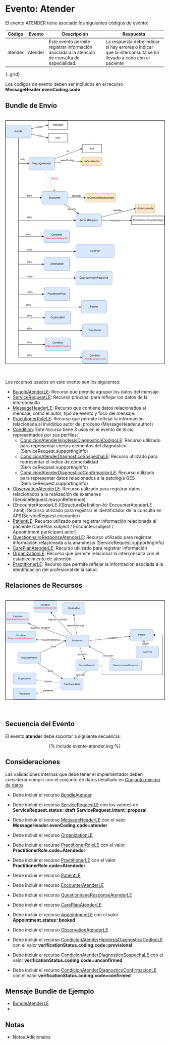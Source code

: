 # Evento: Atender

El evento ATENDER tiene asociado los siguientes códigos de evento: 


| Código | Evento| Descripción | Respuesta |
|--------|-------|-------------|-----------|
| atender | Atender | Este evento permite registrar información asociada a la atención de consulta de especialidad. | La respuesta debe indicar si hay errores o indicar que la interconsulta se ha llevado a cabo con el paciente |
{:.grid}

Los codigos de evento deben ser incluidos en el recurso **MessageHeader.evenCoding.code**



## Bundle de Envío
<br>
<div align="center" >
  <img  style="border: 1px solid; color: black;" src="atender-evento.png"> 
  <p></p>
</div>
<br>


Los recursos usados en este evento son los siguientes:

* [BundleAtenderLE](StructureDefinition-BundleAtenderLE.html): Recurso que permite agrupar los datos del mensaje.
* [ServiceRequestLE](StructureDefinition-ServiceRequestLE.html): Recurso principal para reflejar los datos de la interconsulta
* [MessageHeaderLE](StructureDefinition-MessageHeaderLE.html): Recurso que contiene datos relacionados al mensaje, como el autor, tipo de evento y foco del mensaje.
* [PractitionerRoleLE](StructureDefinition-PractitionerRoleLE.html): Recurso que permite reflejar la información relacionada al invididuo autor del proceso (MessageHeader.author)
* [Condition](https://www.hl7.org/FHIR/condition.html): Este recurso tiene 3 usos en el evento de Inicio representados por sus perfiles:
  * [CondicionAtenderHipotesisDiagnosticaCodigoLE](StructureDefinition-CondicionAtenderHipotesisDiagnosticaCodigoLE.html): Recurso utilizado para representar ciertos elementos del diagnóstico (ServiceRequest.supportingInfo)
  * [CondicionAtenderDiagnosticoSospechaLE](StructureDefinition-CondicionAtenderDiagnosticoSospechaLE.html): Recurso utilizado para representar el índice de comorbilidad (ServiceRequest.supportingInfo)
  * [CondicionAtenderDiagnosticoConfirmacionLE](StructureDefinition-CondicionAtenderDiagnosticoConfirmacionLE.html): Recurso utilizado para representar datos relacionados a la patología GES (ServiceRequest.supportingInfo)
* [ObservationAtenderLE](StructureDefinition-ObservationAtenderLE.html): Recurso utilizado para registrar datos relacionados a la realización de exámenes (ServiceRequest.reasonReference)
* [EncounterAtenderLE
](StructureDefinition-Id: EncounterAtenderLE
.html): Recurso utilizado para registrar el identificador de la consulta en APS(ServiceRequest.encounter)
* [PatientLE](StructureDefinition-PatientLE.html): Recurso utilizado para registrar información relacionada al paciente (CarePlan.subject / Encounter.subject / Appointment.participant.actor)
* [QuestionnaireResponseAtenderLE](StructureDefinition-QuestionnaireResponseAtenderLE.html): Recurso utilizado para registrar información relacionada a la anamnesis (ServiceRequest.supportingInfo)
* [CarePlanAtenderLE](StructureDefinition-CarePlanAtenderLE.html): Recurso utilizado para registrar información 
* [OrganizationLE](StructureDefinition-OrganizationLE.html): Recurso que permite relacionar la interconsulta con el establecimiento de atención
* [PractitionerLE](StructureDefinition-PractitionerLE.html): Recurso que permite reflejar la informacion asociada a la identificación del profesional de la salud.

## Relaciones de Recursos
<br>
<div align="center" >
  <img  style="border: 1px solid; color: black;" src="atender-recursos.png"> 
  <p></p>
</div>
<br>


## Secuencia del Evento

El evento **atender** debe soportar a siguiente secuencia:

<div align="center" >
{% include evento-atender.svg %}
</div>

## Consideraciones

Las validaciones internas que debe tener el implementador deben considerar cumplir con el conjunto de datos detallado en [Conjunto mínimo de datos](https://docs.google.com/spreadsheets/d/1FfW2gQvTMJbNpr2mH2DFpsftkMEPr5CW2ed9MkryuH4/edit#gid=2133026629&range=A3)


* Debe incluir el recurso [BundleAtender](StructureDefinition-BundleAtenderLE.html)
* Debe incluir el recurso [ServiceRequestLE](StructureDefinition-ServiceRequestLE.html) con los valores de **ServiceRequest.status=draft** **ServiceRequest.intent=proposal** 
* Debe incluir el recurso [MessageHeaderLE](StructureDefinition-MessageHeaderLE.html) con el valor **MessageHeader.evenCoding.code=atender** 
* Debe incluir el recurso [OrganizationLE](StructureDefinition-OrganizationLE.html)
* Debe incluir el recurso [PractitionerRoleLE](StructureDefinition-PractitionerRoleLE.html) con el valor **PractitionerRole.code=Atendedor** 
* Debe incluir el recurso [PractitionerLE](StructureDefinition-PractitionerLE.html) con el valor **PractitionerRole.code=Atendedor** 
* Debe incluir el recurso [PatientLE](StructureDefinition-PatientLE.html)
* Debe incluir el recurso [EncounterAtenderLE](StructureDefinition-EncounterAtenderLE.html)
* Debe incluir el recurso [QuestionnaireResponseAtenderLE](StructureDefinition-QuestionnaireResponseAtenderLE.html)
* Debe incluir el recurso [CarePlanAtenderLE](StructureDefinition-CarePlanAtenderLE.html)
* Debe incluir el recurso [AppointmentLE](StructureDefinition-AppointmentLE.html) con el valor **Appointment.status=booked**
* Debe incluir el recurso [ObservationAtenderLE](StructureDefinition-ObservationAtenderLE.html)

* Debe incluir el recurso [CondicionAtenderHipotesisDiagnosticaCodigoLE](StructureDefinition-CondicionAtenderHipotesisDiagnosticaCodigoLE.html) con el valor **verificationStatus.coding.code=provisional**

* Debe incluir el recurso [CondicionAtenderDiagnosticoSospechaLE](StructureDefinition-CondicionAtenderDiagnosticoSospechaLE.html) con el valor **verificationStatus.coding.code=unconfirmed**

* Debe incluir el recurso [CondicionAtenderDiagnosticoConfirmacionLE](StructureDefinition-CondicionAtenderDiagnosticoConfirmacionLE.html) con el valor **verificationStatus.coding.code=confirmed**

## Mensaje Bundle de Ejemplo

* [BundleAtenderLE](Bundle-EjemploBundleAtender.html)
* 
## Notas

* Notas Adicionales
